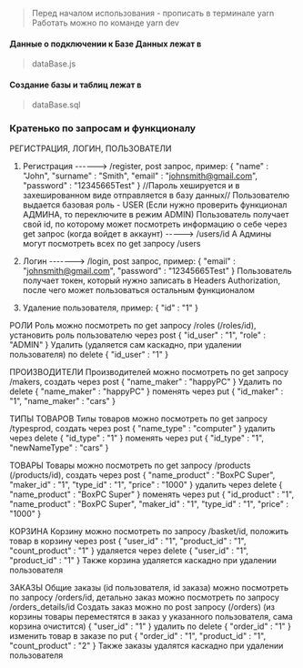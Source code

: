 > Перед началом использования - прописать в терминале yarn
> Работать можно по команде yarn dev

#### Данные о подключении к Базе Данных лежат в ####
> dataBase.js

#### Создание базы и таблиц лежат в ####
> dataBase.sql

### Кратенько по запросам и функционалу ###

РЕГИСТРАЦИЯ, ЛОГИН, ПОЛЬЗОВАТЕЛИ
1. Регистрация ------> /register, post запрос, пример:
{
    "name" : "John",
    "surname" : "Smith",
    "email" : "johnsmith@gmail.com",
    "password" : "12345665Test"
}
//Пароль хешируется и в захешированном виде отправляется в базу данных//
Пользователю выдается базовая роль - USER (Если нужно проверить функционал АДМИНА, то переключите в режим ADMIN)
Пользователь получает свой id, по которому может посмотреть информацию о себе через get запрос (когда войдет в аккаунт) -----> /users/id
А Админы могут посмотреть всех по get запросу /users

2. Логин -------> /login, post запрос, пример:
{
    "email" : "johnsmith@gmail.com",
    "password" : "12345665Test"
}
Пользователь получает токен, который нужно записать в Headers Authorization, после чего может пользоваться остальным функционалом

3. Удаление пользователя, пример:
{
    "id" : "1"
}



РОЛИ
Роль можно посмотреть по get запросу /roles (/roles/id), установить роль пользователю через post
{
    "id_user" : "1",
    "role" : "ADMIN"
}
Удалить (удаляется сам каскадно, при удалении пользователя) по delete
{
    "id_user" : "1"
}


ПРОИЗВОДИТЕЛИ
Производителей можно посмотреть по get запросу /makers, создать через post
{
    "name_maker" : "happyPC"
}
Удалить по delete
{
    "name_maker" : "happyPC"
}
поменять через put
{
    "id_maker" : "1",
    "name_maker" : "cars"
}



ТИПЫ ТОВАРОВ
Типы товаров можно посмотреть по get запросу /typesprod, создать через post
{
    "name_type" : "computer"
}
удалить через delete
{
    "id_type" : "1"
}
поменять через put
{
    "id_type" : "1",
    "newNameType" : "cars"
}



ТОВАРЫ
Товары можно посмотреть по get запросу /products (/products/id), создать через post
{
    "name_product" : "BoxPC Super",
    "maker_id" : "1",
    "type_id" : "1",
    "price" : "1000"
}
удалить через delete
{
    "name_product" : "BoxPC Super"
}
поменять через put
{
    "id_product" : "1",
    "name_product" : "BoxPC Super",
    "maker_id" : "1",
    "type_id" : "1",
    "price" : "1000"
}



КОРЗИНА
Корзину можно посмотреть по запросу /basket/id, положить товар в корзину через post
{
    "user_id" : "1",
    "product_id" : "1",
    "count_product" : "1"
}
удаляется через delete
{
    "user_id" : "1",
    "product_id" : "1"
}
Также корзина удаляется каскадно при удалении пользователя




ЗАКАЗЫ
Общие заказы (id пользователя, id заказа) можно посмотреть по запросу /orders/id, детально заказ можно посмотреть по запросу /orders_details/id
Создать заказ можно по post запросу (/orders) (из корзины товары переместятся в заказ у указанного пользователя, сама корзина очистится)
{
    "user_id" : "1"
}
удалить по delete
{
    "order_id" : "1"
}
изменить товар в заказе по put
{
    "order_id" : "1",
    "product_id" : "1",
    "count_product" : "2"
}
Также заказы удалятся каскадно при удалении пользователя